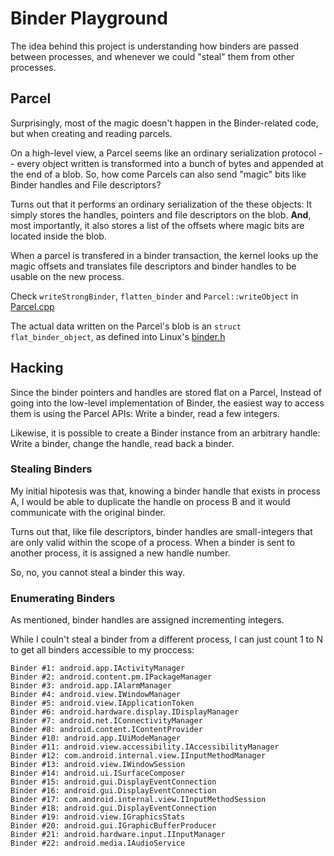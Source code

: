 # Binder Playground
The idea behind this project is understanding how binders are passed between processes, and whenever we could "steal" them from other processes.

## Parcel
Surprisingly, most of the magic doesn't happen in the Binder-related code, but when creating and reading parcels.

On a high-level view, a Parcel seems like an ordinary serialization protocol -- every object written is transformed into a bunch of bytes and appended at the end of a blob. So, how come Parcels can also send "magic" bits like Binder handles and File descriptors?

Turns out that it performs an ordinary serialization of the these objects: It simply stores the handles, pointers and file descriptors on the blob. **And**, most importantly, it also stores a list of the offsets where magic bits are located inside the blob.

When a parcel is transfered in a binder transaction, the kernel looks up the magic offsets and translates file descriptors and binder handles to be usable on the new process.

Check `writeStrongBinder`, `flatten_binder` and `Parcel::writeObject` in [Parcel.cpp](https://android.googlesource.com/platform/frameworks/native/+/master/libs/binder/Parcel.cpp)

The actual data written on the Parcel's blob is an `struct flat_binder_object`, as defined into Linux's [binder.h](https://github.com/torvalds/linux/blob/master/include/uapi/linux/android/binder.h)

## Hacking
Since the binder pointers and handles are stored flat on a Parcel, Instead of going into the low-level implementation of Binder, the easiest way to access them is using the Parcel APIs: Write a binder, read a few integers.

Likewise, it is possible to create a Binder instance from an arbitrary handle: Write a binder, change the handle, read back a binder.

### Stealing Binders
My initial hipotesis was that, knowing a binder handle that exists in process A, I would be able to duplicate the handle on process B and it would communicate with the original binder.

Turns out that, like file descriptors, binder handles are small-integers that are only valid within the scope of a process. When a binder is sent to another process, it is assigned a new handle number.

So, no, you cannot steal a binder this way.

### Enumerating Binders
As mentioned, binder handles are assigned incrementing integers.

While I couln't steal a binder from a different process, I can just count 1 to N to get all binders accessible to my proccess: 
```
Binder #1: android.app.IActivityManager
Binder #2: android.content.pm.IPackageManager
Binder #3: android.app.IAlarmManager
Binder #4: android.view.IWindowManager
Binder #5: android.view.IApplicationToken
Binder #6: android.hardware.display.IDisplayManager
Binder #7: android.net.IConnectivityManager
Binder #8: android.content.IContentProvider
Binder #10: android.app.IUiModeManager
Binder #11: android.view.accessibility.IAccessibilityManager
Binder #12: com.android.internal.view.IInputMethodManager
Binder #13: android.view.IWindowSession
Binder #14: android.ui.ISurfaceComposer
Binder #15: android.gui.DisplayEventConnection
Binder #16: android.gui.DisplayEventConnection
Binder #17: com.android.internal.view.IInputMethodSession
Binder #18: android.gui.DisplayEventConnection
Binder #19: android.view.IGraphicsStats
Binder #20: android.gui.IGraphicBufferProducer
Binder #21: android.hardware.input.IInputManager
Binder #22: android.media.IAudioService
```
